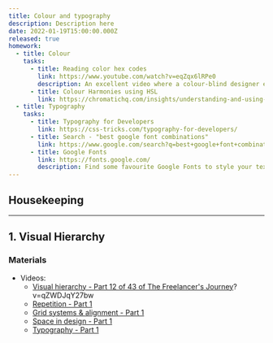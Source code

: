 ```yaml
---
title: Colour and typography
description: Description here
date: 2022-01-19T15:00:00.000Z
released: true
homework:
  - title: Colour
    tasks:
      - title: Reading color hex codes
        link: https://www.youtube.com/watch?v=eqZqx6lRPe0
        description: An excellent video where a colour-blind designer explains how digital colour modes work.
      - title: Colour Harmonies using HSL
        link: https://chromatichq.com/insights/understanding-and-using-hsl-your-css
  - title: Typography
    tasks: 
      - title: Typography for Developers
        link: https://css-tricks.com/typography-for-developers/
      - title: Search - "best google font combinations"
        link: https://www.google.com/search?q=best+google+font+combinations
      - title: Google Fonts
        link: https://fonts.google.com/
        description: Find some favourite Google Fonts to style your text for CPNT 260.
---
```


## Housekeeping

---

## 1. Visual Hierarchy
### Materials
- Videos:
    - [Visual hierarchy - Part 12 of 43 of The Freelancer's Journey](https://www.youtube.com/watch)?v=qZWDJqY27bw
    - [Repetition - Part 1](https://www.youtube.com/watch?v=8zhhc5pzE9Y)
    - [Grid systems & alignment - Part 1](https://www.youtube.com/watch?v=9QRIjnMEXw8)
    - [Space in design - Part 1](https://www.youtube.com/watch?v=3dESVj7-XzI)
    - [Typography - Part 1](https://www.youtube.com/watch?v=yom0nogFN3k)


<home-work :home-work="homework">
</home-work>
